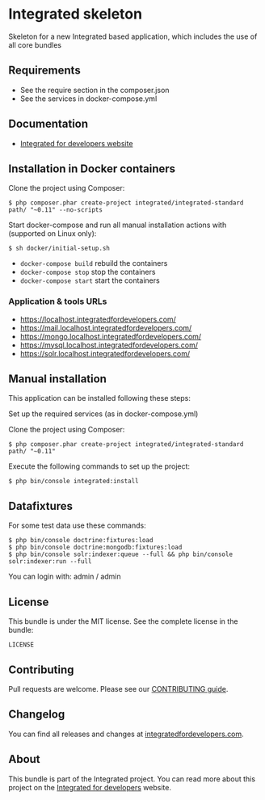 # Integrated skeleton #
Skeleton for a new Integrated based application, which includes the use of all core bundles

## Requirements ##
* See the require section in the composer.json
* See the services in docker-compose.yml

## Documentation ##
* [Integrated for developers website](http://www.integratedfordevelopers.com "Integrated for developers website")

## Installation in Docker containers ##

Clone the project using Composer:

    $ php composer.phar create-project integrated/integrated-standard path/ "~0.11" --no-scripts

Start docker-compose and run all manual installation actions with (supported on Linux only): 

    $ sh docker/initial-setup.sh

* `docker-compose build` rebuild the containers
* `docker-compose stop` stop the containers
* `docker-compose start` start the containers

### Application & tools URLs ###

* https://localhost.integratedfordevelopers.com/
* https://mail.localhost.integratedfordevelopers.com/
* https://mongo.localhost.integratedfordevelopers.com/
* https://mysql.localhost.integratedfordevelopers.com/
* https://solr.localhost.integratedfordevelopers.com/

## Manual installation ##
This application can be installed following these steps:

Set up the required services (as in docker-compose.yml)

Clone the project using Composer:

    $ php composer.phar create-project integrated/integrated-standard path/ "~0.11"

Execute the following commands to set up the project:

    $ php bin/console integrated:install

## Datafixtures ##
For some test data use these commands:

    $ php bin/console doctrine:fixtures:load
    $ php bin/console doctrine:mongodb:fixtures:load
    $ php bin/console solr:indexer:queue --full && php bin/console solr:indexer:run --full

You can login with: admin / admin    

## License ##
This bundle is under the MIT license. See the complete license in the bundle:

    LICENSE

## Contributing ##
Pull requests are welcome. Please see our [CONTRIBUTING guide](http://www.integratedfordevelopers.com/contributing "CONTRIBUTING guide").

## Changelog ##
You can find all releases and changes at [integratedfordevelopers.com](http://www.integratedfordevelopers.com "integratedfordevelopers.com").

## About ##
This bundle is part of the Integrated project. You can read more about this project on the
[Integrated for developers](http://www.integratedfordevelopers.com "Integrated for developers") website.

